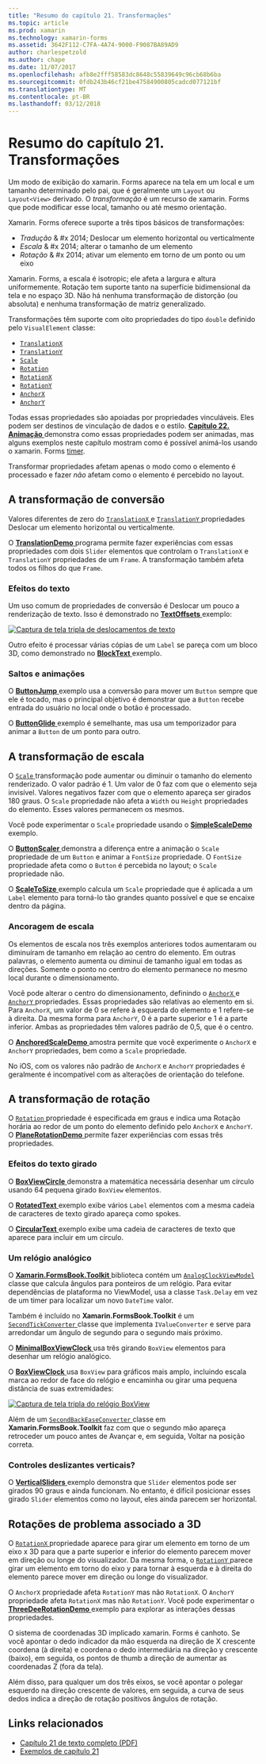 ```yaml
---
title: "Resumo do capítulo 21. Transformações"
ms.topic: article
ms.prod: xamarin
ms.technology: xamarin-forms
ms.assetid: 3642F112-C7FA-4A74-9000-F9087BA89AD9
author: charlespetzold
ms.author: chape
ms.date: 11/07/2017
ms.openlocfilehash: afb8e2fff58583dc8648c55839649c96cb68b6ba
ms.sourcegitcommit: 0fdb243b46cf21be47584900805cadcd077121bf
ms.translationtype: MT
ms.contentlocale: pt-BR
ms.lasthandoff: 03/12/2018
---
```

# <a name="summary-of-chapter-21-transforms"></a>Resumo do capítulo 21. Transformações

Um modo de exibição do xamarin. Forms aparece na tela em um local e um tamanho determinado pelo pai, que é geralmente um `Layout` ou `Layout<View>` derivado. O *transformação* é um recurso de xamarin. Forms que pode modificar esse local, tamanho ou até mesmo orientação.

Xamarin. Forms oferece suporte a três tipos básicos de transformações:

- *Tradução* & #x 2014; Deslocar um elemento horizontal ou verticalmente
- *Escala* & #x 2014; alterar o tamanho de um elemento
- *Rotação* & #x 2014; ativar um elemento em torno de um ponto ou um eixo

Xamarin. Forms, a escala é isotropic; ele afeta a largura e altura uniformemente. Rotação tem suporte tanto na superfície bidimensional da tela e no espaço 3D. Não há nenhuma transformação de distorção (ou absoluta) e nenhuma transformação de matriz generalizado.

Transformações têm suporte com oito propriedades do tipo `double` definido pelo `VisualElement` classe:

- [`TranslationX`](https://developer.xamarin.com/api/property/Xamarin.Forms.VisualElement.TranslationX/)
- [`TranslationY`](https://developer.xamarin.com/api/property/Xamarin.Forms.VisualElement.TranslationY/)
- [`Scale`](https://developer.xamarin.com/api/property/Xamarin.Forms.VisualElement.Scale/)
- [`Rotation`](https://developer.xamarin.com/api/property/Xamarin.Forms.VisualElement.Rotation/)
- [`RotationX`](https://developer.xamarin.com/api/property/Xamarin.Forms.VisualElement.RotationX/)
- [`RotationY`](https://developer.xamarin.com/api/property/Xamarin.Forms.VisualElement.RotationY/)
- [`AnchorX`](https://developer.xamarin.com/api/property/Xamarin.Forms.VisualElement.AnchorX/)
- [`AnchorY`](https://developer.xamarin.com/api/property/Xamarin.Forms.VisualElement.AnchorY/)

Todas essas propriedades são apoiadas por propriedades vinculáveis. Eles podem ser destinos de vinculação de dados e o estilo. [**Capítulo 22. Animação** ](~/xamarin-forms/creating-mobile-apps-xamarin-forms/summaries/chapter22.md) demonstra como essas propriedades podem ser animadas, mas alguns exemplos neste capítulo mostram como é possível animá-los usando o xamarin. Forms [timer](~/xamarin-forms/platform/device.md#Device_StartTimer).

Transformar propriedades afetam apenas o modo como o elemento é processado e fazer *não* afetam como o elemento é percebido no layout.

## <a name="the-translation-transform"></a>A transformação de conversão

Valores diferentes de zero do [ `TranslationX` ](https://developer.xamarin.com/api/property/Xamarin.Forms.VisualElement.TranslationX/) e [ `TranslationY` ](https://developer.xamarin.com/api/property/Xamarin.Forms.VisualElement.TranslationY/) propriedades Deslocar um elemento horizontal ou verticalmente.

O [ **TranslationDemo** ](https://github.com/xamarin/xamarin-forms-book-samples/tree/master/Chapter21/TranslationDemo) programa permite fazer experiências com essas propriedades com dois `Slider` elementos que controlam o `TranslationX` e `TranslationY` propriedades de um `Frame`. A transformação também afeta todos os filhos do que `Frame`.

### <a name="text-effects"></a>Efeitos do texto

Um uso comum de propriedades de conversão é Deslocar um pouco a renderização de texto. Isso é demonstrado no [ **TextOffsets** ](https://github.com/xamarin/xamarin-forms-book-samples/tree/master/Chapter21/TextOffsets) exemplo:

[![Captura de tela tripla de deslocamentos de texto](images/ch21fg03-small.png "texto desloca")](images/ch21fg03-large.png#lightbox "deslocamentos de texto")

Outro efeito é processar várias cópias de um `Label` se pareça com um bloco 3D, como demonstrado no [ **BlockText** ](https://github.com/xamarin/xamarin-forms-book-samples/tree/master/Chapter21/BlockText) exemplo.

### <a name="jumps-and-animations"></a>Saltos e animações

O [ **ButtonJump** ](https://github.com/xamarin/xamarin-forms-book-samples/tree/master/Chapter21/ButtonJump) exemplo usa a conversão para mover um `Button` sempre que ele é tocado, mas o principal objetivo é demonstrar que a `Button` recebe entrada do usuário no local onde o botão é processado.

O [ **ButtonGlide** ](https://github.com/xamarin/xamarin-forms-book-samples/tree/master/Chapter21/ButtonGlide) exemplo é semelhante, mas usa um temporizador para animar a `Button` de um ponto para outro.

## <a name="the-scale-transform"></a>A transformação de escala

O [ `Scale` ](https://developer.xamarin.com/api/property/Xamarin.Forms.VisualElement.Scale/) transformação pode aumentar ou diminuir o tamanho do elemento renderizado. O valor padrão é 1. Um valor de 0 faz com que o elemento seja invisível. Valores negativos fazer com que o elemento apareça ser girados 180 graus. O `Scale` propriedade não afeta a `Width` ou `Height` propriedades do elemento. Esses valores permanecem os mesmos.

Você pode experimentar o `Scale` propriedade usando o [ **SimpleScaleDemo** ](https://github.com/xamarin/xamarin-forms-book-samples/tree/master/Chapter21/SimpleScaleDemo) exemplo.

O [ **ButtonScaler** ](https://github.com/xamarin/xamarin-forms-book-samples/tree/master/Chapter21/ButtonScaler) demonstra a diferença entre a animação o `Scale` propriedade de um `Button` e animar a `FontSize` propriedade. O `FontSize` propriedade afeta como o `Button` é percebida no layout; o `Scale` propriedade não.

O [ **ScaleToSize** ](https://github.com/xamarin/xamarin-forms-book-samples/tree/master/Chapter21/ScaleToSize) exemplo calcula um `Scale` propriedade que é aplicada a um `Label` elemento para torná-lo tão grandes quanto possível e que se encaixe dentro da página.

### <a name="anchoring-the-scale"></a>Ancoragem de escala

Os elementos de escala nos três exemplos anteriores todos aumentaram ou diminuíram de tamanho em relação ao centro do elemento. Em outras palavras, o elemento aumenta ou diminui de tamanho igual em todas as direções. Somente o ponto no centro do elemento permanece no mesmo local durante o dimensionamento.

Você pode alterar o centro do dimensionamento, definindo o [ `AnchorX` ](https://developer.xamarin.com/api/property/Xamarin.Forms.VisualElement.AnchorX/) e [ `AnchorY` ](https://developer.xamarin.com/api/property/Xamarin.Forms.VisualElement.AnchorY/) propriedades. Essas propriedades são relativas ao elemento em si. Para `AnchorX`, um valor de 0 se refere à esquerda do elemento e 1 refere-se à direita. Da mesma forma para `AnchorY`, 0 é a parte superior e 1 é a parte inferior. Ambas as propriedades têm valores padrão de 0,5, que é o centro.

O [ **AnchoredScaleDemo** ](https://github.com/xamarin/xamarin-forms-book-samples/tree/master/Chapter21/AnchoredScaleDemo) amostra permite que você experimente o `AnchorX` e `AnchorY` propriedades, bem como a `Scale` propriedade.

No iOS, com os valores não padrão de `AnchorX` e `AnchorY` propriedades é geralmente é incompatível com as alterações de orientação do telefone.

## <a name="the-rotation-transform"></a>A transformação de rotação

O [ `Rotation` ](https://developer.xamarin.com/api/property/Xamarin.Forms.VisualElement.Rotation/) propriedade é especificada em graus e indica uma Rotação horária ao redor de um ponto do elemento definido pelo `AnchorX` e `AnchorY`. O [ **PlaneRotationDemo** ](https://github.com/xamarin/xamarin-forms-book-samples/tree/master/Chapter21/PlaneRotationDemo) permite fazer experiências com essas três propriedades.

### <a name="rotated-text-effects"></a>Efeitos do texto girado

O [ **BoxViewCircle** ](https://github.com/xamarin/xamarin-forms-book-samples/tree/master/Chapter21/BoxViewCircle) demonstra a matemática necessária desenhar um círculo usando 64 pequena girado `BoxView` elementos.

O [ **RotatedText** ](https://github.com/xamarin/xamarin-forms-book-samples/tree/master/Chapter21/RotatedText) exemplo exibe vários `Label` elementos com a mesma cadeia de caracteres de texto girado apareça como spokes.

O [ **CircularText** ](https://github.com/xamarin/xamarin-forms-book-samples/tree/master/Chapter21/CircularText) exemplo exibe uma cadeia de caracteres de texto que aparece para incluir em um círculo.

### <a name="an-analog-clock"></a>Um relógio analógico

O [ **Xamarin.FormsBook.Toolkit** ](https://github.com/xamarin/xamarin-forms-book-samples/tree/master/Libraries/Xamarin.FormsBook.Toolkit) biblioteca contém um [ `AnalogClockViewModel` ](https://github.com/xamarin/xamarin-forms-book-samples/blob/master/Libraries/Xamarin.FormsBook.Toolkit/Xamarin.FormsBook.Toolkit/AnalogClockViewModel.cs) classe que calcula ângulos para ponteiros de um relógio. Para evitar dependências de plataforma no ViewModel, usa a classe `Task.Delay` em vez de um timer para localizar um novo `DateTime` valor.

Também é incluído no **Xamarin.FormsBook.Toolkit** é um [ `SecondTickConverter` ](https://github.com/xamarin/xamarin-forms-book-samples/blob/master/Libraries/Xamarin.FormsBook.Toolkit/Xamarin.FormsBook.Toolkit/SecondTickConverter.cs) classe que implementa `IValueConverter` e serve para arredondar um ângulo de segundo para o segundo mais próximo.

O [ **MinimalBoxViewClock** ](https://github.com/xamarin/xamarin-forms-book-samples/tree/master/Chapter21/MinimalBoxViewClock) usa três girando `BoxView` elementos para desenhar um relógio analógico.

O [ **BoxViewClock** ](https://github.com/xamarin/xamarin-forms-book-samples/tree/master/Chapter21/BoxViewClock) usa `BoxView` para gráficos mais amplo, incluindo escala marca ao redor de face do relógio e encaminha ou girar uma pequena distância de suas extremidades:

[![Captura de tela tripla do relógio BoxView](images/ch21fg17-small.png "Face do relógio analógico")](images/ch21fg17-large.png#lightbox "Face do relógio analógico")

Além de um [ `SecondBackEaseConverter` ](https://github.com/xamarin/xamarin-forms-book-samples/blob/master/Libraries/Xamarin.FormsBook.Toolkit/Xamarin.FormsBook.Toolkit/SecondBackEaseConverter.cs) classe em **Xamarin.FormsBook.Toolkit** faz com que o segundo mão apareça retroceder um pouco antes de Avançar e, em seguida, Voltar na posição correta.

### <a name="vertical-sliders"></a>Controles deslizantes verticais?

O [ **VerticalSliders** ](https://github.com/xamarin/xamarin-forms-book-samples/tree/master/Chapter21/VerticalSliders) exemplo demonstra que `Slider` elementos pode ser girados 90 graus e ainda funcionam. No entanto, é difícil posicionar esses girado `Slider` elementos como no layout, eles ainda parecem ser horizontal.

## <a name="3d-ish-rotations"></a>Rotações de problema associado a 3D

O [ `RotationX` ](https://developer.xamarin.com/api/property/Xamarin.Forms.VisualElement.RotationX/) propriedade aparece para girar um elemento em torno de um eixo x 3D para que a parte superior e inferior do elemento parecem mover em direção ou longe do visualizador. Da mesma forma, o [ `RotationY` ](https://developer.xamarin.com/api/property/Xamarin.Forms.VisualElement.RotationY/) parece girar um elemento em torno do eixo y para tornar à esquerda e à direita do elemento parece mover em direção ou longe do visualizador.

O `AnchorX` propriedade afeta `RotationY` mas não `RotationX`. O `AnchorY` propriedade afeta `RotationX` mas não `RotationY`. Você pode experimentar o [ **ThreeDeeRotationDemo** ](https://github.com/xamarin/xamarin-forms-book-samples/tree/master/Chapter21/ThreeDeeRotationDemo) exemplo para explorar as interações dessas propriedades.

O sistema de coordenadas 3D implicado xamarin. Forms é canhoto. Se você apontar o dedo indicador da mão esquerda na direção de X crescente coordena (à direita) e coordena o dedo intermediária na direção y crescente (baixo), em seguida, os pontos de thumb a direção de aumentar as coordenadas Z (fora da tela).

Além disso, para qualquer um dos três eixos, se você apontar o polegar esquerdo na direção crescente de valores, em seguida, a curva de seus dedos indica a direção de rotação positivos ângulos de rotação.



## <a name="related-links"></a>Links relacionados

- [Capítulo 21 de texto completo (PDF)](https://download.xamarin.com/developer/xamarin-forms-book/XamarinFormsBook-Ch21-Apr2016.pdf)
- [Exemplos de capítulo 21](https://github.com/xamarin/xamarin-forms-book-samples/tree/master/Chapter21)
